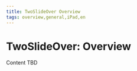 ```yaml
---
title: TwoSlideOver Overview
tags: overview,general,iPad,en
---
```


# TwoSlideOver: Overview

Content TBD
